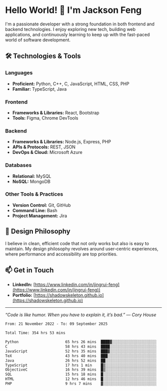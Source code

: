 # Hello World! 👋 I'm Jackson Feng

I'm a passionate developer with a strong foundation in both frontend and backend technologies. I enjoy exploring new tech, building web applications, and continuously learning to keep up with the fast-paced world of software development.

## 🛠 Technologies & Tools

### Languages
- **Proficient:** Python, C++, C, JavaScript, HTML, CSS, PHP
- **Familiar:** TypeScript, Java

### Frontend
- **Frameworks & Libraries:** React, Bootstrap
- **Tools:** Figma, Chrome DevTools

### Backend
- **Frameworks & Libraries:** Node.js, Express, PHP
- **APIs & Protocols:** REST, JSON
- **DevOps & Cloud:** Microsoft Azure

### Databases
- **Relational:** MySQL
- **NoSQL:** MongoDB

### Other Tools & Practices
- **Version Control:** Git, GitHub
- **Command Line:** Bash
- **Project Management:** Jira


## 🎨 Design Philosophy

I believe in clean, efficient code that not only works but also is easy to maintain. My design philosophy revolves around user-centric experiences, where performance and accessibility are top priorities.

## 📫 Get in Touch

- **LinkedIn:** [https://www.linkedin.com/in/jingrui-feng](https://www.linkedin.com/in/jingrui-feng))
- **Portfolio:** [https://shadowskeleton.github.io](https://shadowskeleton.github.io)

---

*“Code is like humor. When you have to explain it, it’s bad.” — Cory House*



<!--START_SECTION:waka-->

```txt
From: 21 November 2022 - To: 09 September 2025

Total Time: 354 hrs 53 mins

Python                     65 hrs 26 mins  ████▓░░░░░░░░░░░░░░░░░░░░   18.44 %
C                          58 hrs 43 mins  ████░░░░░░░░░░░░░░░░░░░░░   16.55 %
JavaScript                 52 hrs 35 mins  ███▓░░░░░░░░░░░░░░░░░░░░░   14.82 %
TeX                        43 hrs 40 mins  ███░░░░░░░░░░░░░░░░░░░░░░   12.31 %
Java                       26 hrs 52 mins  ██░░░░░░░░░░░░░░░░░░░░░░░   07.57 %
TypeScript                 17 hrs 1 min    █▒░░░░░░░░░░░░░░░░░░░░░░░   04.80 %
ObjectiveC                 16 hrs 39 mins  █▒░░░░░░░░░░░░░░░░░░░░░░░   04.69 %
SQL                        15 hrs 18 mins  █░░░░░░░░░░░░░░░░░░░░░░░░   04.31 %
HTML                       12 hrs 46 mins  █░░░░░░░░░░░░░░░░░░░░░░░░   03.60 %
PHP                        9 hrs 7 mins    ▓░░░░░░░░░░░░░░░░░░░░░░░░   02.57 %
```

<!--END_SECTION:waka-->

